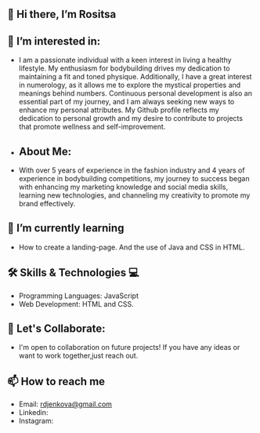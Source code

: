 ##  👋 Hi there, I’m Rositsa
##  👀 I’m interested in:
  -  I am a passionate individual with a keen interest in living a healthy lifestyle. My enthusiasm for bodybuilding drives my dedication to maintaining a fit and toned physique. Additionally, I have a great interest in numerology, as it allows me to explore the mystical properties and meanings behind numbers. Continuous personal development is also an essential part of my journey, and I am always seeking new ways to enhance my personal attributes. My Github profile reflects my dedication to personal growth and my desire to contribute to projects that promote wellness and self-improvement.
  -  ## About Me:
  -   With over 5 years of experience in the fashion industry and 4 years of experience in bodybuilding competitions, my journey to success began with enhancing my marketing knowledge and social media skills, learning new technologies, and channeling my creativity to promote my brand effectively.
    
  ## 🌱 I’m currently learning
  -  How to create a landing-page.
    And the use of Java and CSS in HTML.

  ## 🛠️ Skills & Technologies 💻 
  - Programming Languages: JavaScript
  - Web Development: HTML and  CSS.
  ## 💬 Let's Collaborate:
  -  I'm open to collaboration on future projects! If you have any ideas or want to work together,just reach out.

## 📫 How to reach me
-  Email: rdjenkova@gmail.com
-  Linkedin:
-  Instagram: 

<!---
RosieDzh/RosieDzh is a ✨ special ✨ repository because its `README.md` (this file) appears on your GitHub profile.
You can click the Preview link to take a look at your changes.
--->
